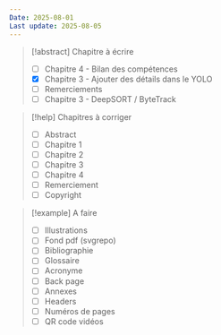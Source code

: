 ```yaml
---
Date: 2025-08-01
Last update: 2025-08-05
---
```

> [!abstract] Chapitre à écrire
> - [ ] Chapitre 4 - Bilan des compétences
> - [x] Chapitre 3 - Ajouter des détails dans le YOLO
> - [ ] Remerciements 
> - [ ] Chapitre 3 - DeepSORT / ByteTrack

> [!help] Chapitres à corriger
> - [ ] Abstract
> - [ ] Chapitre 1
> - [ ] Chapitre 2
> - [ ] Chapitre 3
> - [ ] Chapitre 4
> - [ ] Remerciement 
> - [ ] Copyright

> [!example] A faire
> - [ ] Illustrations
> - [ ] Fond pdf (svgrepo)
> - [ ] Bibliographie
> - [ ] Glossaire
> - [ ] Acronyme
> - [ ] Back page
> - [ ] Annexes
> - [ ] Headers
> - [ ] Numéros de pages
> - [ ] QR code vidéos


